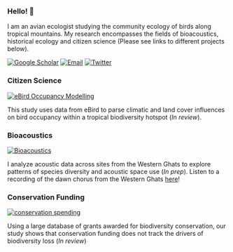 ### Hello! 👋

I am an avian ecologist studying the community ecology of birds along tropical mountains. My research encompasses the fields of bioacoustics, historical ecology and citizen science (Please see links to different projects below). 

[![Google Scholar](https://img.shields.io/badge/GoogleScholar-gray?style=flat-square&logo=GoogleScholar)](https://scholar.google.com/citations?user=wDZCMlMAAAAJ&hl=en)
[![Email](https://img.shields.io/badge/Email-vr2352@columbia.edu-blue?style=flat-square)](mailto:vr2352@columbia.edu)
[![Twitter](https://img.shields.io/badge/Twitter-9cf?style=flat-square&logo=Twitter)](https://twitter.com/vjjan91)

### Citizen Science

[![eBird Occupancy Modelling](https://img.shields.io/badge/Github-eBird_Occupancy_Modelling-blue?style=flat-square)](https://github.com/vjjan91/eBirdOccupancy)

This study uses data from eBird to parse climatic and land cover influences on bird occupancy within a tropical biodiversity hotspot (*In review*). 

### Bioacoustics

[![Bioacoustics](https://img.shields.io/badge/Github-Bioacoustics-blue?style=flat-square)](https://github.com/vjjan91/acoustics-westernGhats)

I analyze acoustic data across sites from the Western Ghats to explore patterns of species diversity and acoustic space use (*In prep*). Listen to a recording of the dawn chorus from the Western Ghats [here](OLCAP2B_20200314_065000.mp4)!

### Conservation Funding

[![conservation spending](https://img.shields.io/badge/Github-conservation_funding-blue?style=flat-square)](https://github.com/vjjan91/conservation-spending)

Using a large database of grants awarded for biodiversity conservation, our study shows that conservation funding does not track the drivers of biodiversity loss (*In review*)
